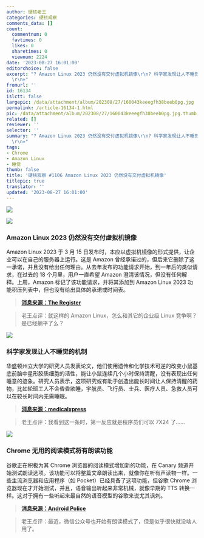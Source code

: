 ```yaml
---
author: 硬核老王
categories: 硬核观察
comments_data: []
count:
  commentnum: 0
  favtimes: 0
  likes: 0
  sharetimes: 0
  viewnum: 2224
date: '2023-08-27 16:01:00'
editorchoice: false
excerpt: "? Amazon Linux 2023 仍然没有交付虚拟机镜像\r\n? 科学家发现让人不睡觉的机制\r\n? Chrome 无用的阅读模式将有朗读功能\r\n»
  \r\n»"
fromurl: ''
id: 16134
islctt: false
largepic: /data/attachment/album/202308/27/160043keeegfh38beeb0pg.jpg
permalink: /article-16134-1.html
pic: /data/attachment/album/202308/27/160043keeegfh38beeb0pg.jpg.thumb.jpg
related: []
reviewer: ''
selector: ''
summary: "? Amazon Linux 2023 仍然没有交付虚拟机镜像\r\n? 科学家发现让人不睡觉的机制\r\n? Chrome 无用的阅读模式将有朗读功能\r\n»
  \r\n»"
tags:
- Chrome
- Amazon Linux
- 睡觉
thumb: false
title: '硬核观察 #1106 Amazon Linux 2023 仍然没有交付虚拟机镜像'
titlepic: true
translator: ''
updated: '2023-08-27 16:01:00'
---
```


![](/data/attachment/album/202308/27/160043keeegfh38beeb0pg.jpg)


![](/data/attachment/album/202308/27/160053fl5x2s5dl5ddqvnd.jpg)


### Amazon Linux 2023 仍然没有交付虚拟机镜像


Amazon Linux 2023 于 3 月 15 日发布时，本应以虚拟机镜像的形式提供，让企业可以在自己的服务器上运行。这是 Amazon 曾经承诺过的，但后来它删除了这一承诺，并且没有给出任何理由。从去年发布的功能请求开始，到一年后的类似请求，在过去的 18 个月里，用户一直希望 Amazon 澄清该情况，但没有任何解释。上周，Amazon 标记了该功能请求，并将其添加到 Amazon Linux 2023 功能积压列表中，但也没有给出具体的承诺或时间表。



> 
> **[消息来源：The Register](https://www.theregister.com/2023/08/25/amazon_linux_2023_vm/)**
> 
> 
> 



> 
> 老王点评：就这样的 Amazon Linux，怎么和其它的企业级 Linux 竞争啊？是已经躺平了么？
> 
> 
> 


![](/data/attachment/album/202308/27/160106yym0vcrulbf0crlh.jpg)


### 科学家发现让人不睡觉的机制


华盛顿州立大学的研究人员发表论文，他们使用遗传和化学技术可逆的改变小鼠基底前脑中星形胶质细胞的活性，能让小鼠连续几个小时保持清醒，没有表现出任何睡意的迹象。研究人员表示，这项研究或有助于创造出能长时间让人保持清醒的药物，比如轮班工人不会昏昏欲睡，宇航员、飞行员、士兵、医疗人员、急救人员可以在较长时间内无需睡眠。



> 
> **[消息来源：medicalxpress](https://medicalxpress.com/news/2023-08-astrocytes-basal-forebrain-mice-sleepiness.html)**
> 
> 
> 



> 
> 老王点评：我看到这一条时，第一反应就是程序员们可以 7X24 了……
> 
> 
> 


![](/data/attachment/album/202308/27/160120vyei17nnwsz2w2e1.jpg)


### Chrome 无用的阅读模式将有朗读功能


谷歌正在积极为其 Chrome 浏览器的阅读模式增加新的功能，在 Canary 频道开始测试朗读选项。该功能可以将整篇文章朗读出来，就像你在听有声读物一样。一些主流浏览器和应用程序（如 Pocket）已经具备了这项功能，但谷歌 Chrome 浏览器现在才开始测试，并且，语音输出听起来非常机械，就像早期的 TTS 转换一样。这对于拥有一些听起来最自然的语音模型的谷歌来说尤其讽刺。



> 
> **[消息来源：Android Police](https://www.androidpolice.com/google-chrome-canary-read-aloud/)**
> 
> 
> 



> 
> 老王点评：最近，微信公众号也开始有朗读模式了，但是似乎很快就没啥人用了。
> 
> 
>